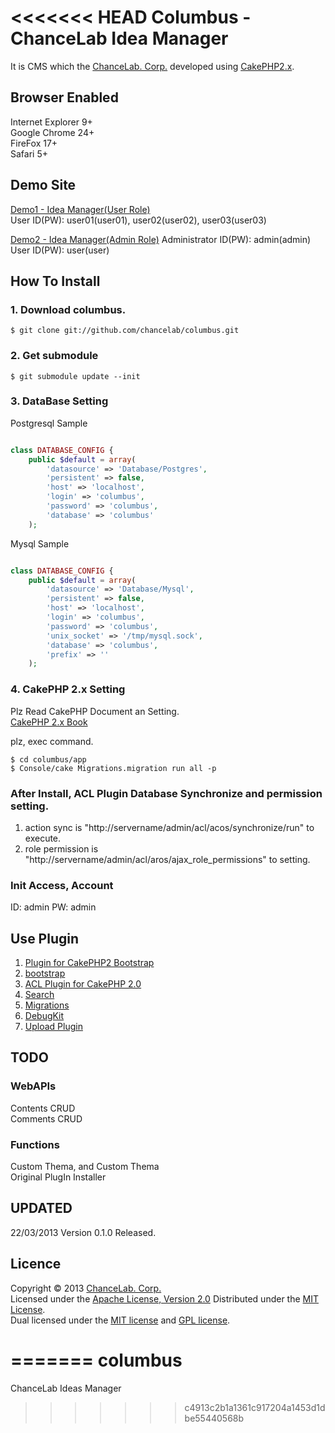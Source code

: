 <<<<<<< HEAD
Columbus - ChanceLab Idea Manager
======================
It is CMS which the [ChanceLab. Corp.](http://www.chancelab.jp/)  developed using [CakePHP2.x](http://cakephp.org/). 

Browser Enabled
--------
Internet Explorer 9+  
Google Chrome 24+   
FireFox 17+  
Safari 5+  

Demo Site
----------
[Demo1 - Idea Manager(User Role)](http://columbus1.chanceapp.net/ "Demo1 - Idea Manager(User)")  
User ID(PW): user01(user01), user02(user02), user03(user03)

[Demo2 - Idea Manager(Admin Role)](http://columbus2.chanceapp.net/ "Demo2 - Idea Manager(Admin)") 
Administrator ID(PW): admin(admin)
User ID(PW): user(user)

How To Install
------
### 1. Download columbus. ###
	$ git clone git://github.com/chancelab/columbus.git

### 2. Get submodule ###
	$ git submodule update --init
 
### 3. DataBase Setting ###
Postgresql Sample  
```php

class DATABASE_CONFIG {
	public $default = array(
		'datasource' => 'Database/Postgres',
		'persistent' => false,
		'host' => 'localhost',
		'login' => 'columbus',
		'password' => 'columbus',
		'database' => 'columbus'
	);

```

Mysql Sample   
```php

class DATABASE_CONFIG {
	public $default = array(
		'datasource' => 'Database/Mysql',
		'persistent' => false,
		'host' => 'localhost',
		'login' => 'columbus',
		'password' => 'columbus',
		'unix_socket' => '/tmp/mysql.sock',
		'database' => 'columbus',
		'prefix' => ''
	);

```

### 4. CakePHP 2.x Setting
Plz Read CakePHP Document an Setting.  
[CakePHP 2.x Book](http://book.cakephp.org/2.0/en/installation.html)

plz, exec command.  

	$ cd columbus/app 
	$ Console/cake Migrations.migration run all -p  

### After Install, ACL Plugin Database Synchronize and permission setting.
1. action sync is "http://servername/admin/acl/acos/synchronize/run" to execute.
2. role permission is "http://servername/admin/acl/aros/ajax_role_permissions" to setting.

### Init Access, Account
ID: admin
PW: admin

 
Use Plugin
--------
1. [Plugin for CakePHP2 Bootstrap](https://github.com/slywalker/TwitterBootstrap "Plugin for CakePHP2 Bootstrap")  
2. [bootstrap](http://twitter.github.com/bootstrap/ "bootstrap")  
3. [ACL Plugin for CakePHP 2.0](http://www.alaxos.ch/blaxos/pages/view/plugin_acl_2.0 "ACL Plugin for CakePHP 2.0")  
4. [Search](https://github.com/CakeDC/search "Search")  
5. [Migrations](https://github.com/CakeDC/migrations "Migrations")   
6. [DebugKit](https://github.com/cakephp/debug_kit "DebugKit")  
7. [Upload Plugin](https://github.com/josegonzalez/upload "Upload Plugin")

TODO
--------
### WebAPIs ###
Contents CRUD  
Comments CRUD  

### Functions ###
Custom Thema, and Custom Thema  
Original PlugIn Installer  

UPDATED
---------
22/03/2013 Version 0.1.0 Released.  

 
Licence
----------
Copyright &copy; 2013 [ChanceLab. Corp.](http://www.chancelab.jp/)   
Licensed under the [Apache License, Version 2.0][Apache]
Distributed under the [MIT License][mit].   
Dual licensed under the [MIT license][MIT] and [GPL license][GPL].
 
[Apache]: http://www.apache.org/licenses/LICENSE-2.0
[MIT]: http://www.opensource.org/licenses/mit-license.php
[GPL]: http://www.gnu.org/licenses/gpl.html
=======
columbus
========

ChanceLab Ideas Manager
>>>>>>> c4913c2b1a1361c917204a1453d1dbe55440568b
